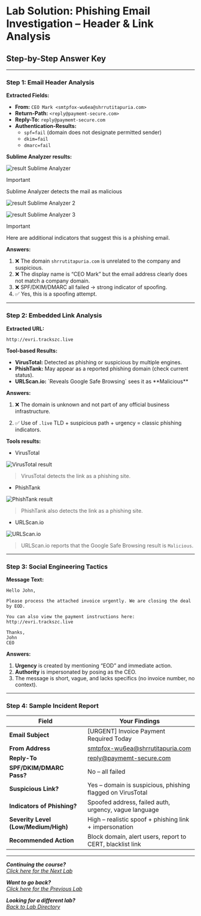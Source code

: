 #  Lab Solution: Phishing Email Investigation – Header & Link Analysis

## Step-by-Step Answer Key

---

###  Step 1: Email Header Analysis

**Extracted Fields:**

- **From:** `CEO Mark <smtpfox-wu6ea@shrrutitapuria.com>`
- **Return-Path:** `<reply@paymemt-secure.com>`
- **Reply-To:** `reply@paymemt-secure.com`
- **Authentication-Results:**
  - `spf=fail` (domain does not designate permitted sender)
  - `dkim=fail`
  - `dmarc=fail`

**Sublime Analyzer results:**

![result Sublime Analyzer](https://i.ibb.co/DHDvMnc4/image.png)

>[!IMPORTANT]
>
>Sublime Analyzer detects the mail as malicious

![result Sublime Analyzer 2](https://i.ibb.co/LD8MrHWK/image.png)

![result Sublime Analyzer 3](https://i.ibb.co/LDWtWQCQ/image.png)

>[!IMPORTANT]
>
>Here are additional indicators that suggest this is a phishing email.

**Answers:**

1. ❌ The domain `shrrutitapuria.com` is unrelated to the company and suspicious.
2. ❌ The display name is “CEO Mark” but the email address clearly does not match a company domain.
3. ❌ SPF/DKIM/DMARC all failed → strong indicator of spoofing.
4. ✅ Yes, this is a spoofing attempt.

---

###  Step 2: Embedded Link Analysis

**Extracted URL:**

```
http://evri.trackszc.live
```

**Tool-based Results:**

- **VirusTotal:** Detected as phishing or suspicious by multiple engines.
- **PhishTank:** May appear as a reported phishing domain (check current status).
- **URLScan.io:** \`Reveals Google Safe Browsing\` sees it as \*\*Malicious\*\*

**Answers:**

1. ❌ The domain is unknown and not part of any official business infrastructure.

2. ✅ Use of `.live` TLD + suspicious path + urgency = classic phishing indicators.


**Tools results:**

- VirusTotal

![VirusTotal result](https://i.ibb.co/ksGHfxqW/Screenshot-2025-07-28-190557.png)

>VirusTotal detects the link as a phishing site.

- PhishTank

![PhishTank result](https://i.ibb.co/DDtNrsZH/image.png)

>PhishTank also detects the link as a phishing site.

- URLScan.io

![URLScan.io](https://i.ibb.co/1GHtjtGn/image.png)

>URLScan.io reports that the Google Safe Browsing result is `Malicious`.



---

###  Step 3: Social Engineering Tactics

**Message Text:**

```
Hello John,

Please process the attached invoice urgently. We are closing the deal by EOD.

You can also view the payment instructions here:
http://evri.trackszc.live

Thanks,
John
CEO
```

**Answers:**

1. **Urgency** is created by mentioning “EOD” and immediate action.
2. **Authority** is impersonated by posing as the CEO.
3. The message is short, vague, and lacks specifics (no invoice number, no context).


---

### Step 4: Sample Incident Report

| Field                                | Your Findings                                                                |
| ------------------------------------ | ---------------------------------------------------------------------------- |
| **Email Subject**                    | [URGENT] Invoice Payment Required Today                                      |
| **From Address**                     | [smtpfox-wu6ea@shrrutitapuria.com](mailto\:smtpfox-wu6ea@shrrutitapuria.com) |
| **Reply-To**                         | [reply@paymemt-secure.com](mailto\:reply@paymemt-secure.com)                 |
| **SPF/DKIM/DMARC Pass?**             | No – all failed                                                              |
| **Suspicious Link?**                 | Yes – domain is suspicious, phishing flagged on VirusTotal                   |
| **Indicators of Phishing?**          | Spoofed address, failed auth, urgency,  vague language                       |
| **Severity Level (Low/Medium/High)** | High – realistic spoof + phishing link + impersonation                       |
| **Recommended Action**               | Block domain, alert users, report to CERT, blacklist link                    |

***
<b><i>Continuing the course?</b>
</br>
[Click here for the Next Lab](/courseFiles/Lab_09-documentationAndCaseNotes/documentationAndCaseNotes.md)</i>

<b><i>Want to go back?</b>
</br>
[Click here for the Previous Lab](/courseFiles/Lab_07-deceptionSystems/deceptionSystems.md)

<b><i>Looking for a different lab? </b></br>[Back to Lab Directory](/coursenavigation.md)</i>